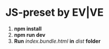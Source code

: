 # JS-preset by EV|VE
1. **npm install**
2. **npm run dev**
3. **Run** *index.bundle.html* **in** *dist* **folder**
